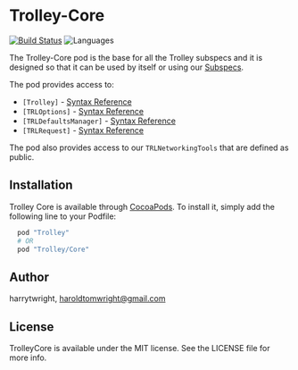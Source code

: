 # Trolley-Core

[![Build Status](https://travis-ci.org/Off-Piste/Trolley-Core.svg?branch=master)](https://travis-ci.org/Off-Piste/Trolley-Core)
![Languages](https://img.shields.io/badge/languages-Swift%20%7C%20ObjC-orange.svg)

The Trolley-Core pod is the base for all the Trolley subspecs and it is designed so that it can be used by itself or using our [Subspecs](http://trolleyio/docs/ios/specs?spec=all).

The pod provides access to:

* ``[Trolley]`` - [Syntax Reference](http://)
* ``[TRLOptions]`` - [Syntax Reference](http://)
* ``[TRLDefaultsManager]`` - [Syntax Reference](http://)
* ``[TRLRequest]`` - [Syntax Reference](http://)

The pod also provides access to our ``TRLNetworkingTools`` that are defined as public.

## Installation

Trolley Core is available through [CocoaPods](http://cocoapods.org). To install
it, simply add the following line to your Podfile:

```ruby
  pod "Trolley"
  # OR
  pod "Trolley/Core"
```

## Author

harrytwright, haroldtomwright@gmail.com

## License

TrolleyCore is available under the MIT license. See the LICENSE file for more info.
